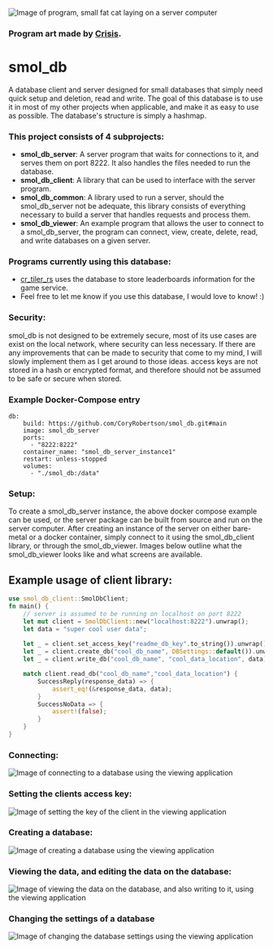 ![Image of program, small fat cat laying on a server computer](https://raw.githubusercontent.com/CoryRobertson/smol_db/main/images/program_image.png)
### Program art made by [Crisis](https://kikicat.carrd.co/).

# smol_db
A database client and server designed for small databases that simply need quick setup and deletion, read and write.
The goal of this database is to use it in most of my other projects when applicable, and make it as easy to use as possible. The database's structure is simply a hashmap.

### This project consists of 4 subprojects:
- **smol_db_server**:
A server program that waits for connections to it, and serves them on port 8222. It also handles the files needed to run the database.
- **smol_db_client**: 
A library that can be used to interface with the server program.
- **smol_db_common**:
A library used to run a server, should the smol_db_server not be adequate, this library consists of everything necessary to build a server that handles requests and process them.
- **smol_db_viewer**:
An example program that allows the user to connect to a smol_db_server, the program can connect, view, create, delete, read, and write databases on a given server.

### Programs currently using this database:
- [cr_tiler_rs](https://github.com/CoryRobertson/cr_tiler_rs) uses the database to store leaderboards information for the game service.
- Feel free to let me know if you use this database, I would love to know! :)

### Security:
smol_db is not designed to be extremely secure, most of its use cases are exist on the local network, where security can less necessary. 
If there are any improvements that can be made to security that come to my mind, I will slowly implement them as I get around to those ideas.
access keys are not stored in a hash or encrypted format, and therefore should not be assumed to be safe or secure when stored.

### Example Docker-Compose entry
```
db:
    build: https://github.com/CoryRobertson/smol_db.git#main
    image: smol_db_server
    ports:
      - "8222:8222"
    container_name: "smol_db_server_instance1"
    restart: unless-stopped
    volumes:
      - "./smol_db:/data"
```

### Setup:
To create a smol_db_server instance, the above docker compose example can be used, 
or the server package can be built from source and run on the server computer.
After creating an instance of the server on either bare-metal or a docker container, 
simply connect to it using the smol_db_client library, or through the smol_db_viewer.
Images below outline what the smol_db_viewer looks like and what screens are available.

## Example usage of client library:
```rust
use smol_db_client::SmolDbClient;
fn main() {
    // server is assumed to be running on localhost on port 8222
    let mut client = SmolDbClient::new("localhost:8222").unwrap();
    let data = "super cool user data";
    
    let _ = client.set_access_key("readme_db_key".to_string()).unwrap();
    let _ = client.create_db("cool_db_name", DBSettings::default()).unwrap();
    let _ = client.write_db("cool_db_name", "cool_data_location", data).unwrap();

    match client.read_db("cool_db_name","cool_data_location") {
        SuccessReply(response_data) => {
            assert_eq!(&response_data, data);
        }
        SuccessNoData => {
            assert!(false);
        }
    }
}
```

### Connecting:
![Image of connecting to a database using the viewing application](https://raw.githubusercontent.com/CoryRobertson/smol_db/main/images/viewer_connect.png)
### Setting the clients access key:
![Image of setting the key of the client in the viewing application](https://raw.githubusercontent.com/CoryRobertson/smol_db/main/images/viewer_set_key.png)
### Creating a database:
![Image of creating a database using the viewing application](https://raw.githubusercontent.com/CoryRobertson/smol_db/main/images/viewer_create_db.png)
### Viewing the data, and editing the data on the database:
![Image of viewing the data on the database, and also writing to it, using the viewing application](https://raw.githubusercontent.com/CoryRobertson/smol_db/main/images/viewer_data_viewing.png)
### Changing the settings of a database
![Image of changing the database settings using the viewing application](https://raw.githubusercontent.com/CoryRobertson/smol_db/main/images/viewer_db_settings.png)
